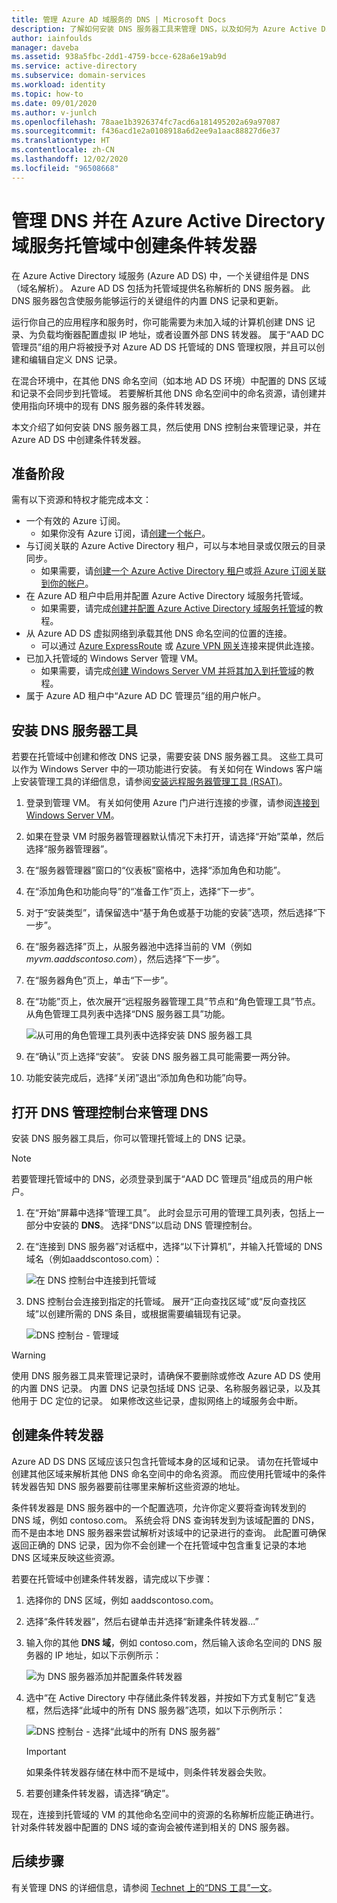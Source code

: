 ```yaml
---
title: 管理 Azure AD 域服务的 DNS | Microsoft Docs
description: 了解如何安装 DNS 服务器工具来管理 DNS，以及如何为 Azure Active Directory 域服务托管域创建条件转发器。
author: iainfoulds
manager: daveba
ms.assetid: 938a5fbc-2dd1-4759-bcce-628a6e19ab9d
ms.service: active-directory
ms.subservice: domain-services
ms.workload: identity
ms.topic: how-to
ms.date: 09/01/2020
ms.author: v-junlch
ms.openlocfilehash: 78aae1b3926374fc7acd6a181495202a69a97087
ms.sourcegitcommit: f436acd1e2a0108918a6d2ee9a1aac88827d6e37
ms.translationtype: HT
ms.contentlocale: zh-CN
ms.lasthandoff: 12/02/2020
ms.locfileid: "96508668"
---
```

# <a name="administer-dns-and-create-conditional-forwarders-in-an-azure-active-directory-domain-services-managed-domain"></a>管理 DNS 并在 Azure Active Directory 域服务托管域中创建条件转发器

在 Azure Active Directory 域服务 (Azure AD DS) 中，一个关键组件是 DNS（域名解析）。 Azure AD DS 包括为托管域提供名称解析的 DNS 服务器。 此 DNS 服务器包含使服务能够运行的关键组件的内置 DNS 记录和更新。

运行你自己的应用程序和服务时，你可能需要为未加入域的计算机创建 DNS 记录、为负载均衡器配置虚拟 IP 地址，或者设置外部 DNS 转发器。 属于“AAD DC 管理员”组的用户将被授予对 Azure AD DS 托管域的 DNS 管理权限，并且可以创建和编辑自定义 DNS 记录。

在混合环境中，在其他 DNS 命名空间（如本地 AD DS 环境）中配置的 DNS 区域和记录不会同步到托管域。 若要解析其他 DNS 命名空间中的命名资源，请创建并使用指向环境中的现有 DNS 服务器的条件转发器。

本文介绍了如何安装 DNS 服务器工具，然后使用 DNS 控制台来管理记录，并在 Azure AD DS 中创建条件转发器。

## <a name="before-you-begin"></a>准备阶段

需有以下资源和特权才能完成本文：

* 一个有效的 Azure 订阅。
    * 如果你没有 Azure 订阅，请[创建一个帐户](https://www.microsoft.com/china/azure/index.html?fromtype=cn)。
* 与订阅关联的 Azure Active Directory 租户，可以与本地目录或仅限云的目录同步。
    * 如果需要，请[创建一个 Azure Active Directory 租户][create-azure-ad-tenant]或[将 Azure 订阅关联到你的帐户][associate-azure-ad-tenant]。
* 在 Azure AD 租户中启用并配置 Azure Active Directory 域服务托管域。
    * 如果需要，请完成[创建并配置 Azure Active Directory 域服务托管域][create-azure-ad-ds-instance]的教程。
* 从 Azure AD DS 虚拟网络到承载其他 DNS 命名空间的位置的连接。
    * 可以通过 [Azure ExpressRoute][expressroute] 或 [Azure VPN 网关][vpn-gateway]连接来提供此连接。
* 已加入托管域的 Windows Server 管理 VM。
    * 如果需要，请完成[创建 Windows Server VM 并将其加入到托管域][create-join-windows-vm]的教程。
* 属于 Azure AD 租户中“Azure AD DC 管理员”组的用户帐户。

## <a name="install-dns-server-tools"></a>安装 DNS 服务器工具

若要在托管域中创建和修改 DNS 记录，需要安装 DNS 服务器工具。 这些工具可以作为 Windows Server 中的一项功能进行安装。 有关如何在 Windows 客户端上安装管理工具的详细信息，请参阅[安装远程服务器管理工具 (RSAT)][install-rsat]。

1. 登录到管理 VM。 有关如何使用 Azure 门户进行连接的步骤，请参阅[连接到 Windows Server VM][connect-windows-server-vm]。
1. 如果在登录 VM 时服务器管理器默认情况下未打开，请选择“开始”菜单，然后选择“服务器管理器”。
1. 在“服务器管理器”窗口的“仪表板”窗格中，选择“添加角色和功能”。
1. 在“添加角色和功能向导”的“准备工作”页上，选择“下一步”。
1. 对于“安装类型”，请保留选中“基于角色或基于功能的安装”选项，然后选择“下一步”。
1. 在“服务器选择”页上，从服务器池中选择当前的 VM（例如 *myvm.aaddscontoso.com*），然后选择“下一步”。
1. 在“服务器角色”页上，单击“下一步”。
1. 在“功能”页上，依次展开“远程服务器管理工具”节点和“角色管理工具”节点。 从角色管理工具列表中选择“DNS 服务器工具”功能。

    ![从可用的角色管理工具列表中选择安装 DNS 服务器工具](./media/manage-dns/install-dns-tools.png)

1. 在“确认”页上选择“安装”。  安装 DNS 服务器工具可能需要一两分钟。
1. 功能安装完成后，选择“关闭”退出“添加角色和功能”向导。 

## <a name="open-the-dns-management-console-to-administer-dns"></a>打开 DNS 管理控制台来管理 DNS

安装 DNS 服务器工具后，你可以管理托管域上的 DNS 记录。

> [!NOTE]
> 若要管理托管域中的 DNS，必须登录到属于“AAD DC 管理员”组成员的用户帐户。

1. 在“开始”屏幕中选择“管理工具”。 此时会显示可用的管理工具列表，包括上一部分中安装的 **DNS**。 选择“DNS”以启动 DNS 管理控制台。
1. 在“连接到 DNS 服务器”对话框中，选择“以下计算机”，并输入托管域的 DNS 域名（例如aaddscontoso.com）：

    ![在 DNS 控制台中连接到托管域](./media/manage-dns/connect-dns-server.png)

1. DNS 控制台会连接到指定的托管域。 展开“正向查找区域”或“反向查找区域”以创建所需的 DNS 条目，或根据需要编辑现有记录。

    ![DNS 控制台 - 管理域](./media/manage-dns/dns-manager.png)

> [!WARNING]
> 使用 DNS 服务器工具来管理记录时，请确保不要删除或修改 Azure AD DS 使用的内置 DNS 记录。 内置 DNS 记录包括域 DNS 记录、名称服务器记录，以及其他用于 DC 定位的记录。 如果修改这些记录，虚拟网络上的域服务会中断。

## <a name="create-conditional-forwarders"></a>创建条件转发器

Azure AD DS DNS 区域应该只包含托管域本身的区域和记录。 请勿在托管域中创建其他区域来解析其他 DNS 命名空间中的命名资源。 而应使用托管域中的条件转发器告知 DNS 服务器要前往哪里来解析这些资源的地址。

条件转发器是 DNS 服务器中的一个配置选项，允许你定义要将查询转发到的 DNS 域，例如 contoso.com。 系统会将 DNS 查询转发到为该域配置的 DNS，而不是由本地 DNS 服务器来尝试解析对该域中的记录进行的查询。 此配置可确保返回正确的 DNS 记录，因为你不会创建一个在托管域中包含重复记录的本地 DNS 区域来反映这些资源。

若要在托管域中创建条件转发器，请完成以下步骤：

1. 选择你的 DNS 区域，例如 aaddscontoso.com。
1. 选择“条件转发器”，然后右键单击并选择“新建条件转发器...”
1. 输入你的其他 **DNS 域**，例如 contoso.com，然后输入该命名空间的 DNS 服务器的 IP 地址，如以下示例所示：

    ![为 DNS 服务器添加并配置条件转发器](./media/manage-dns/create-conditional-forwarder.png)

1. 选中“在 Active Directory 中存储此条件转发器，并按如下方式复制它”复选框，然后选择“此域中的所有 DNS 服务器”选项，如以下示例所示：

    ![DNS 控制台 - 选择“此域中的所有 DNS 服务器”](./media/manage-dns/store-in-domain.png)

    > [!IMPORTANT]
    > 如果条件转发器存储在林中而不是域中，则条件转发器会失败。

1. 若要创建条件转发器，请选择“确定”。

现在，连接到托管域的 VM 的其他命名空间中的资源的名称解析应能正确进行。 针对条件转发器中配置的 DNS 域的查询会被传递到相关的 DNS 服务器。

## <a name="next-steps"></a>后续步骤

有关管理 DNS 的详细信息，请参阅 [Technet 上的“DNS 工具”一文](https://docs.microsoft.com/previous-versions/windows/it-pro/windows-server-2008-R2-and-2008/cc753579(v=ws.11))。

<!-- INTERNAL LINKS -->
[create-azure-ad-tenant]: ../active-directory/fundamentals/sign-up-organization.md
[associate-azure-ad-tenant]: ../active-directory/fundamentals/active-directory-how-subscriptions-associated-directory.md
[create-azure-ad-ds-instance]: tutorial-create-instance.md
[expressroute]: ../expressroute/expressroute-introduction.md
[vpn-gateway]: ../vpn-gateway/vpn-gateway-about-vpngateways.md
[create-join-windows-vm]: join-windows-vm.md
[tutorial-create-management-vm]: tutorial-create-management-vm.md
[connect-windows-server-vm]: join-windows-vm.md#connect-to-the-windows-server-vm

<!-- EXTERNAL LINKS -->
[install-rsat]: https://docs.microsoft.com/windows-server/remote/remote-server-administration-tools#BKMK_Thresh

